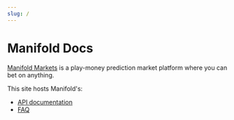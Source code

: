 ```yaml
---
slug: /
---
```


# Manifold Docs

[Manifold Markets](https://manifold.markets/) is a play-money prediction market platform where you can bet on anything.

This site hosts Manifold's:

- [API documentation](/api)
- [FAQ](/faq)
